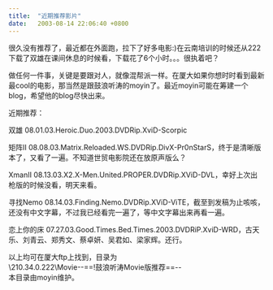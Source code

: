 ```yaml
---
title:  "近期推荐影片"
date:   2003-08-14 22:06:40 +0800
---
```


很久没有推荐了，最近都在外面跑，拉下了好多电影:)在云南培训的时候还从222下载了双雄在课间休息的时候看，下载花了6个小时。。。很执着吧？  

做任何一件事，关键是要跟对人，就像混帮派一样。在厦大如果你想时时看到最新最cool的电影，那当然是跟鼓浪听涛的moyin了。最近moyin可能在筹建一个blog，希望他的blog尽快出来。  

近期推荐：  

双雄 08.01.03.Heroic.Duo.2003.DVDRip.XviD-Scorpic  

矩阵II 08.08.03.Matrix.Reloaded.WS.DVDRip.DivX-Pr0nStarS，终于是清晰版本了，又看了一遍。不知道世贸电影院还在放原声版么？  

XmanII 08.13.03.X2.X-Men.United.PROPER.DVDRip.XViD-DVL，幸好上次出枪版的时候没看，明天来看。  

寻找Nemo 08.14.03.Finding.Nemo.DVDRip.XViD-ViTE，截至到发稿为止咳咳，还没有中文字幕，不过我已经看完一遍了，等中文字幕出来再看一遍。  

恋上你的床 07.27.03.Good.Times.Bed.Times.2003.DVDRiP.XviD-WRD，古天乐、刘青云、郑秀文、蔡卓妍、吴君如、梁家辉。还行。  

以上均可在厦大ftp上找到，目录为  
\\210.34.0.222\Movie\--==!鼓浪听涛Movie版推荐==--  
本目录由moyin维护。  

